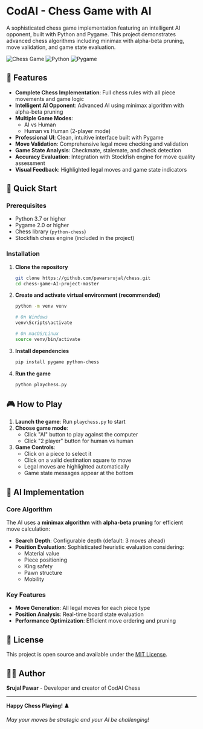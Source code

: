 # CodAI - Chess Game with AI

A sophisticated chess game implementation featuring an intelligent AI opponent, built with Python and Pygame. This project demonstrates advanced chess algorithms including minimax with alpha-beta pruning, move validation, and game state evaluation.

![Chess Game](https://img.shields.io/badge/Chess-AI%20Game-blue)
![Python](https://img.shields.io/badge/Python-3.7+-green)
![Pygame](https://img.shields.io/badge/Pygame-2.0+-orange)

## 🎯 Features

- **Complete Chess Implementation**: Full chess rules with all piece movements and game logic
- **Intelligent AI Opponent**: Advanced AI using minimax algorithm with alpha-beta pruning
- **Multiple Game Modes**: 
  - AI vs Human
  - Human vs Human (2-player mode)
- **Professional UI**: Clean, intuitive interface built with Pygame
- **Move Validation**: Comprehensive legal move checking and validation
- **Game State Analysis**: Checkmate, stalemate, and check detection
- **Accuracy Evaluation**: Integration with Stockfish engine for move quality assessment
- **Visual Feedback**: Highlighted legal moves and game state indicators

## 🚀 Quick Start

### Prerequisites

- Python 3.7 or higher
- Pygame 2.0 or higher
- Chess library (`python-chess`)
- Stockfish chess engine (included in the project)

### Installation

1. **Clone the repository**
   ```bash
   git clone https://github.com/pawarsrujal/chess.git
   cd chess-game-AI-project-master
   ```

2. **Create and activate virtual environment (recommended)**
   ```bash
   python -m venv venv
   
   # On Windows
   venv\Scripts\activate
   
   # On macOS/Linux
   source venv/bin/activate
   ```

3. **Install dependencies**
   ```bash
   pip install pygame python-chess
   ```

4. **Run the game**
   ```bash
   python playchess.py
   ```

## 🎮 How to Play

1. **Launch the game**: Run `playchess.py` to start
2. **Choose game mode**:
   - Click "AI" button to play against the computer
   - Click "2 player" button for human vs human
3. **Game Controls**:
   - Click on a piece to select it
   - Click on a valid destination square to move
   - Legal moves are highlighted automatically
   - Game state messages appear at the bottom

## 🧠 AI Implementation

### Core Algorithm
The AI uses a **minimax algorithm** with **alpha-beta pruning** for efficient move calculation:

- **Search Depth**: Configurable depth (default: 3 moves ahead)
- **Position Evaluation**: Sophisticated heuristic evaluation considering:
  - Material value
  - Piece positioning
  - King safety
  - Pawn structure
  - Mobility

### Key Features
- **Move Generation**: All legal moves for each piece type
- **Position Analysis**: Real-time board state evaluation
- **Performance Optimization**: Efficient move ordering and pruning





## 📝 License

This project is open source and available under the [MIT License](LICENSE).

## 👨‍💻 Author

**Srujal Pawar** - Developer and creator of CodAI Chess

---

**Happy Chess Playing! ♟️**

*May your moves be strategic and your AI be challenging!*
